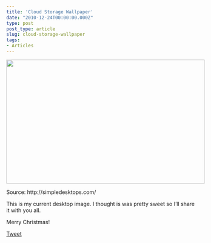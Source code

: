 ```yaml
---
title: 'Cloud Storage Wallpaper'
date: "2010-12-24T00:00:00.000Z"
type: post 
post_type: article
slug: cloud-storage-wallpaper
tags: 
- Articles
---
```

<div id="attachment_1313" class="wp-caption alignnone" style="width: 533px">
  <a href="/uploads/2010/cloud_storage.png"><img class="size-full wp-image-1313  " title="cloud_storage" src="/uploads/2010/cloud_storage.png" alt="" width="523" height="327" /></a> 
  
  <p class="wp-caption-text">
    Source: http://simpledesktops.com/
  </p>
</div>

This is my current desktop image. I thought is was pretty sweet so I&#8217;ll share it with you all.

Merry Christmas!

<div style="">
  <a href="http://twitter.com/share" class="twitter-share-button" data-count="horizontal" data-text="Cloud Storage Wallpaper" data-url="http://brandontreb.com/cloud-storage-wallpaper"  data-via="brandontreb" data-related="brandontreb:">Tweet</a>
</div>
